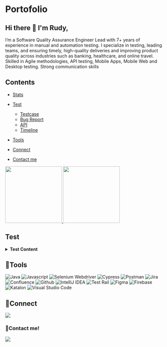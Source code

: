 # Portofolio
## Hi there 👋 I'm Rudy,
I’m a Software Quality Assurance Engineer Lead with 7+ years of experience in manual and automation testing. I
specialize in testing, leading teams, and ensuring timely, high-quality deliveries and improving product quality across
industries such as banking, healthcare, and online travel. Skilled in Agile methodologies, API testing, Mobile Apps,
Mobile Web and Desktop testing. Strong communication skills

<!--
**rudyriyadi/rudyriyadi** is a ✨ _special_ ✨ repository because its `README.md` (this file) appears on your GitHub profile.

Here are some ideas to get you started:

- 🔭 I’m currently working on ...
- 🌱 I’m currently learning ...
- 👯 I’m looking to collaborate on ...
- 🤔 I’m looking for help with ...
- 💬 Ask me about ...
- 📫 How to reach me: ...
- 😄 Pronouns: ...
- ⚡ Fun fact: ...
-->
## Contents
<!--ts-->
  * [Stats](#stats)
  * [Test](#Test)
    * [Testcase](#test-case)
    * [Bug Report](#bug-report)
    * [API](#API)
    * [Timeline](#timeline)


  * [Tools](#tools)
  * [Connect](#connect)
  * [Contact me](#contact-me)

<!--te-->
<p align="left">
<a href="https://github.com/rudyriyadi">
  <img height="180em" src="https://github-readme-stats-eight-theta.vercel.app/api?username=rudyriyadi&show_icons=true&theme=algolia&include_all_commits=true&count_private=true"/>
  <img height="180em" src="https://github-readme-stats-eight-theta.vercel.app/api/top-langs/?username=rudyriyadi&layout=compact&langs_count=8&theme=algolia"/>
</a>
</p>

## Test
<details>
 <summary><strong>Test Content</strong> </summary>

  * [Test Case1](https://docs.google.com/spreadsheets/d/1VTVa1gs8GZaVVE1K66je9mSSoztPnjMV/edit?gid=1226590816#gid=1226590816)</br>
  * [Test Case2](https://docs.google.com/spreadsheets/d/12iK4exU_I_6et6DNsv_w-U-U7exFeewo/edit?gid=1488064853#gid=1488064853)</br>
  * [Bug Report](https://docs.google.com/spreadsheets/d/1wDqyq6s4XxCm9sVbRnesvCNj3jRVzAGI/edit?gid=1257328364#gid=1257328364)</br>
  * [API](https://github.com/rudyriyadi/API)</br>
  * [Timeline](https://docs.google.com/spreadsheets/d/10cjg7t_-DFYRwtvSSMivgDzrpT2dZcD7/edit?gid=455414971#gid=455414971)</br>


 </details>



## 🔨Tools
![Java](https://img.shields.io/badge/-java-181717?style=for-the-badge&logo=java)
![Javascript](https://img.shields.io/badge/-javascript-181717?style=for-the-badge&logo=javascript)
![Selenium Webdriver](https://img.shields.io/badge/-selenium-181717?style=for-the-badge&logo=selenium)
![Cypress](https://img.shields.io/badge/-cypress-181717?style=for-the-badge&logo=cypress)
![Postman](https://img.shields.io/badge/-postman-181717?style=for-the-badge&logo=postman)
![Jira](https://img.shields.io/badge/-jira-181717?style=for-the-badge&logo=jira)
![Confluence](https://img.shields.io/badge/-confluence-181717?style=for-the-badge&logo=confluence)
![Github](https://img.shields.io/badge/GitHub-100000?style=for-the-badge&logo=github&logoColor=white)
![IntelliJ IDEA](https://img.shields.io/badge/IntelliJIDEA-000000.svg?style=for-the-badge&logo=intellij-idea&logoColor=white)
![Test Rail](https://img.shields.io/badge/-testrail-181717?style=for-the-badge&logo=testrail)
![Figma](https://img.shields.io/badge/-figma-181717?style=for-the-badge&logo=figma)
![Firebase](https://img.shields.io/badge/-firebase-181717?style=for-the-badge&logo=firebase)
![Katalon](https://img.shields.io/badge/-Katalon-181717?style=for-the-badge&logo=Katalon)
![Visual Studio Code](https://img.shields.io/badge/Visual%20Studio%20Code-181717.svg?style=for-the-badge&logo=visual-studio-code&logoColor=white)




## 🔗Connect
<p>
    <a href="https://www.linkedin.com/in/
raden-rudy-riyadi-48855094" target="blank"><img src="https://img.shields.io/badge/-linkedin-181717?style=for-the-badge&logo=linkedin" /></a>

</p>


### 📝Contact me!
<p>
    <a href="mailto: rudyriyadi@gmail.com" target="blank"><img src="https://img.shields.io/badge/-gmail-181717?style=for-the-badge&logo=gmail" /></a>
</p>

